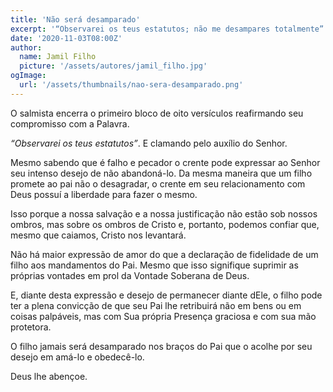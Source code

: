 ```yaml
---
title: 'Não será desamparado'
excerpt: '“Observarei os teus estatutos; não me desampares totalmente” – Salmos 119:8'
date: '2020-11-03T08:00Z'
author:
  name: Jamil Filho
  picture: '/assets/autores/jamil_filho.jpg'
ogImage:
  url: '/assets/thumbnails/nao-sera-desamparado.png'
---
```


O salmista encerra o primeiro bloco de oito versículos reafirmando seu compromisso com a Palavra. 

*“Observarei os teus estatutos”*. E clamando pelo auxílio do Senhor.

Mesmo sabendo que é falho e pecador o crente pode expressar ao Senhor seu intenso desejo de não abandoná-lo. Da mesma maneira que um filho promete ao pai não o desagradar, o crente em seu relacionamento com Deus possuí a liberdade para fazer o mesmo.

Isso porque a nossa salvação e a nossa justificação não estão sob nossos ombros, mas sobre os ombros de Cristo e, portanto, podemos confiar que, mesmo que caiamos, Cristo nos levantará.

Não há maior expressão de amor do que a declaração de fidelidade de um filho aos mandamentos do Pai. Mesmo que isso signifique suprimir as próprias vontades em prol da Vontade Soberana de Deus.

E, diante desta expressão e desejo de permanecer diante dEle, o filho pode ter a plena convicção de que seu Pai lhe retribuirá não em bens ou em coisas palpáveis, mas com Sua própria Presença graciosa e com sua mão protetora.

O filho jamais será desamparado nos braços do Pai que o acolhe por seu desejo em amá-lo e obedecê-lo.

Deus lhe abençoe.